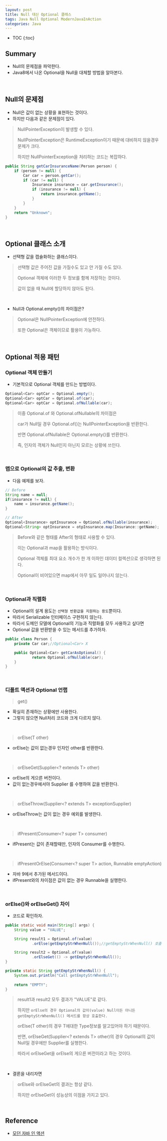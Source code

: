 ```yaml
---
layout: post
title: Null 대신 Optional 클래스
tags: Java Null Optional ModernJavaInAction
categories: Java
---
```

  
* TOC
{:toc}  
  
## Summary
* Null의 문제점을 파악한다.
* Java8에서 나온 Optional을 Null을 대체할 방법을 알아본다.
  
<br>  

## Null의 문제점
* Null은 값이 없는 상황을 표현하는 것이다. 
* 하지만 다음과 같은 문제점이 있다.
> NullPointerException이 발생할 수 있다.
>
> NullPointerException은 RuntimeException이기 때문에 대비하지 않을경우 문제가 크다.
>
> 하지만 NullPointerException을 처리하는 코드는 복잡하다.  
```java
public String getCarInsuranceName(Person person) {
    if (person != null) {
        Car car = person.getCar();
        if (car != null) {
            Insurance insurance = car.getInsurance();
            if (insurance != null) {
                return insurance.getName();
            }
        }
    }
    return "Unknown";
}
```

<br>  

## Optional 클래스 소개
* 선택형 값을 캡슐화하는 클래스이다.
> 선택형 값은 주어진 값을 가질수도 있고 안 가질 수도 있다.
>
> Optional 객체에 이러한 두 정보를 함께 저장하는 것이다.
>
> 값이 없을 때 Null에 할당하지 않아도 된다.

<br>  

* Null과 Optional.empty()의 차이점은?
> Optional은 NullPointerException에 안전하다.
>
> 또한 Optional은 객체이므로 활용이 가능하다.
  
<br>  

## Optional 적용 패턴

### Optional 객체 만들기
* 기본적으로 Optional 객체를 만드는 방법이다.
```java
Optional<Car> optCar = Optional.empty();
Optional<Car> optCar = Optional.of(car);
Optional<Car> optCar = Optional.ofNullable(car);
```
> 이중 Optional.of 와 Optional.ofNullable의 차이점은
>
> car가 Null일 경우 Optional.of()는 NullPointerException을 반환한다.
>
> 반면 Optional.ofNullable은 Optional.empty()를 반환한다.
>
> 즉, 인자의 객체가 Null인지 아닌지 모르는 상황에 쓰인다.
  
<br>  

### 맵으로 Optional의 값 추출, 변환
* 다음 예제를 보자.  

```java
// Before
String name = null;
if(insurance != null) {
	name = insurance.getName();
}

// After
Optional<Insurance> optInsurance = Optional.ofNullable(insurance);
Optional<String> optInsurance = otpInsurance.map(Insurance::getName);
```
> Before와 같은 형태를 After의 형태로 사용할 수 있다.
>
> 이는 Optional과 map을 활용하는 방식이다.
>
> Optional 객체를 최대 요소 개수가 한 개 이하인 데이터 컬렉션으로 생각하면 된다.
>
> Optional이 비어있으면 map에서 아무 일도 일어나지 않는다.
  
<br>  


### Optional과 직렬화
* Optional의 설계 용도는 `선택형 반환값을 지원하는 용도`뿐이다.
* 따라서 Serializable 인터페이스 구현하지 않는다.
* 따라서 도메인 모델에 Optional의 기능과 직렬화를 모두 사용하고 싶다면
* Optional 값을 반환받을 수 있는 메서드를 추가하자.  
```java
public class Person {
    private Car car;//Optional<Car> X

    public Optional<Car> getCarAsOptional() {
            return Optional.ofNullable(car);
    }
}
```
  
<br>  

### 디폴트 액션과 Optional 언랩
> get()  
* 확실히 존재하는 상황에만 사용한다.
* 그렇지 않으면 Null처리 코드와 크게 다르지 않다.

<br>  

> orElse(T other)  
* orElse는 값이 없는경우 인자인 other를 반환한다.

<br>  

> orElseGet(Supplier<? extends T> other)  
* orElse의 게으른 버전이다.
* 값이 없는경우에서야 Supplier 를 수행하여 값을 반환한다.

<br>  

> orElseThrow(Supplier<? extends T> exceptionSupplier)  
* orElseThrow는 값이 없는 경우 예외를 발생한다.

<br>  

> ifPresent(Consumer<? super T> consumer)  
* ifPresent는 값이 존재할때만, 인자의 Consumer를 수행한다.

<br>  

> ifPresentOrElse(Consumer<? super T> action, Runnable emptyAction)  
* 자바 9에서 추가된 메서드이다.
* ifPresent와의 차이점은 값이 없는 경우 Runnable을 실행한다.
  
<br>  

### orElse()와 orElseGet() 차이
* 코드로 확인하자.  
```java
public static void main(String[] args) {
    String value = "VALUE";

    String result1 = Optional.of(value)
            .orElse(getEmptyStrWhenNull());//getEmptyStrWhenNull() 호출

    String result2 = Optional.of(value)
            .orElseGet(() -> getEmptyStrWhenNull());
}

private static String getEmptyStrWhenNull() {
    System.out.println("Call getEmptyStrWhenNull");
    
    return "EMPTY";
}
```  

> result1과 result2 모두 결과가 "VALUE"로 같다.
>
> 하지만 `orElse의 경우 Optional의 값이(value) Null이든 아니든 getEmptyStrWhenNull() 메서드를 항상 호출한다.`
>
> orElse(T other)의 경우 T에대한 Type정보를 알고있어야 하기 때문이다.
> 
> 반면, orElseGet(Supplier<? extends T> other)의 경우 Optional의 값이 Null일 경우에만 Supplier를 실행한다.
>
> 따라서 orElseGet을 orElse의 게으른 버전이라고 하는 것이다.

<br>  

* 결론을 내리자면
> orElse와 orElseGet의 결과는 항상 같다.
>
> 하지만 orElseGet이 성능상의 이점을 가지고 있다.

<br>  

## Reference
* [모던 자바 인 액션](http://www.yes24.com/Product/Goods/77125987?Acode=101)
